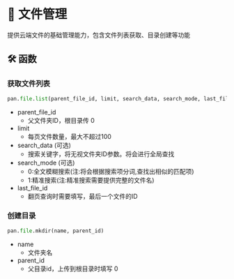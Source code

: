 # 📁 文件管理

提供云端文件的基础管理能力，包含文件列表获取、目录创建等功能

## 🛠️ 函数

### 获取文件列表

```python
pan.file.list(parent_file_id, limit, search_data, search_mode, last_file_id)
```

- parent_file_id
    - 父文件夹ID，根目录传 0
- limit
    - 每页文件数量，最大不超过100
- search_data (可选)
    - 搜索关键字，将无视文件夹ID参数。将会进行全局查找
- search_mode (可选)
    - 0:全文模糊搜索(注:将会根据搜索项分词,查找出相似的匹配项)  
    - 1:精准搜索(注:精准搜索需要提供完整的文件名)
- last_file_id
    - 翻页查询时需要填写，最后一个文件的ID

### 创建目录

```python
pan.file.mkdir(name, parent_id)
```

- name
    - 文件夹名
- parent_id
    - 父目录id，上传到根目录时填写 0

